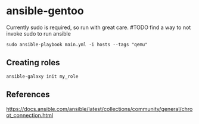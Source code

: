 # ansible-gentoo

Currently sudo is required, so run with great care. #TODO find a way to not invoke sudo to run ansible

```
sudo ansible-playbook main.yml -i hosts --tags "qemu"
```

## Creating roles

```
ansible-galaxy init my_role
```

## References

https://docs.ansible.com/ansible/latest/collections/community/general/chroot_connection.html